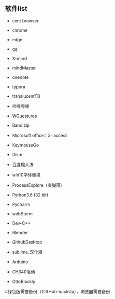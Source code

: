 ## 软件list

- cent browser
- chrome
- edge



- qq
- X-mind
- mindMaster

- onenote
- typora



- translucentTB

- 哔哩哔哩
- WGuestures

- Bandizip

- Microsoft office：3+access

- KeymouseGo
- Dism

- 百度输入法

- win10字体替换

- ProcessExplore（查弹窗）



- Python3.8 (32 bit)
- Pycharm
- webStorm
- Dev-C++
- Blender
- GithubDesktop
- sublime_汉化版



- Arduino
- CH340驱动
- OttoBlockly

#绿色版需要备份（GittHub-backUp），浏览器需要备份